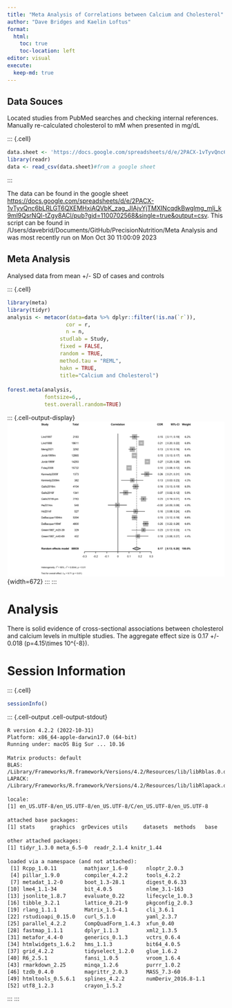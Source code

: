 ```yaml
---
title: "Meta Analysis of Correlations between Calcium and Cholesterol"
author: "Dave Bridges and Kaelin Loftus"
format:
  html:
    toc: true
    toc-location: left
editor: visual
execute:
  keep-md: true
---
```






## Data Souces

Located studies from PubMed searches and checking internal references. Manually re-calculated cholesterol to mM when presented in mg/dL


::: {.cell}

```{.r .cell-code}
data.sheet <- 'https://docs.google.com/spreadsheets/d/e/2PACX-1vTyvQnc6bLRLGT6QXEMHxiAQVbK_zag_JIAjvYjTMXINcqdkBwglmg_mlj_k9ml9QsrNQl-tZgy8ACl/pub?gid=1100702568&single=true&output=csv'
library(readr)
data <- read_csv(data.sheet)#from a google sheet
```
:::


The data can be found in the google sheet https://docs.google.com/spreadsheets/d/e/2PACX-1vTyvQnc6bLRLGT6QXEMHxiAQVbK_zag_JIAjvYjTMXINcqdkBwglmg_mlj_k9ml9QsrNQl-tZgy8ACl/pub?gid=1100702568&single=true&output=csv. This script can be found in /Users/davebrid/Documents/GitHub/PrecisionNutrition/Meta Analysis and was most recently run on Mon Oct 30 11:00:09 2023

## Meta Analysis

Analysed data from mean +/- SD of cases and controls


::: {.cell}

```{.r .cell-code}
library(meta)
library(tidyr)
analysis <- metacor(data=data %>% dplyr::filter(!is.na(`r`)),
                   cor = r, 
                   n = n,
                 studlab = Study,
                 fixed = FALSE,
                 random = TRUE,
                 method.tau = "REML",
                 hakn = TRUE,
                 title="Calcium and Cholesterol")

forest.meta(analysis,
            fontsize=6,,
            test.overall.random=TRUE)
```

::: {.cell-output-display}
![](figures/ca-chol-meta-1.png){width=672}
:::
:::


# Analysis

There is solid evidence of cross-sectional associations between cholesterol and calcium levels in multiple studies.  The aggregate effect size is 0.17 +/- 0.018 (p=4.15\times 10^{-8}).

# Session Information


::: {.cell}

```{.r .cell-code}
sessionInfo()
```

::: {.cell-output .cell-output-stdout}
```
R version 4.2.2 (2022-10-31)
Platform: x86_64-apple-darwin17.0 (64-bit)
Running under: macOS Big Sur ... 10.16

Matrix products: default
BLAS:   /Library/Frameworks/R.framework/Versions/4.2/Resources/lib/libRblas.0.dylib
LAPACK: /Library/Frameworks/R.framework/Versions/4.2/Resources/lib/libRlapack.dylib

locale:
[1] en_US.UTF-8/en_US.UTF-8/en_US.UTF-8/C/en_US.UTF-8/en_US.UTF-8

attached base packages:
[1] stats     graphics  grDevices utils     datasets  methods   base     

other attached packages:
[1] tidyr_1.3.0 meta_6.5-0  readr_2.1.4 knitr_1.44 

loaded via a namespace (and not attached):
 [1] Rcpp_1.0.11         mathjaxr_1.6-0      nloptr_2.0.3       
 [4] pillar_1.9.0        compiler_4.2.2      tools_4.2.2        
 [7] metadat_1.2-0       boot_1.3-28.1       digest_0.6.33      
[10] lme4_1.1-34         bit_4.0.5           nlme_3.1-163       
[13] jsonlite_1.8.7      evaluate_0.22       lifecycle_1.0.3    
[16] tibble_3.2.1        lattice_0.21-9      pkgconfig_2.0.3    
[19] rlang_1.1.1         Matrix_1.5-4.1      cli_3.6.1          
[22] rstudioapi_0.15.0   curl_5.1.0          yaml_2.3.7         
[25] parallel_4.2.2      CompQuadForm_1.4.3  xfun_0.40          
[28] fastmap_1.1.1       dplyr_1.1.3         xml2_1.3.5         
[31] metafor_4.4-0       generics_0.1.3      vctrs_0.6.4        
[34] htmlwidgets_1.6.2   hms_1.1.3           bit64_4.0.5        
[37] grid_4.2.2          tidyselect_1.2.0    glue_1.6.2         
[40] R6_2.5.1            fansi_1.0.5         vroom_1.6.4        
[43] rmarkdown_2.25      minqa_1.2.6         purrr_1.0.2        
[46] tzdb_0.4.0          magrittr_2.0.3      MASS_7.3-60        
[49] htmltools_0.5.6.1   splines_4.2.2       numDeriv_2016.8-1.1
[52] utf8_1.2.3          crayon_1.5.2       
```
:::
:::
